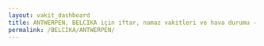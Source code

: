 ```yaml
---
layout: vakit_dashboard
title: ANTWERPEN, BELCIKA için iftar, namaz vakitleri ve hava durumu - ilçe/eyalet seç
permalink: /BELCIKA/ANTWERPEN/
---
```


<script type="text/javascript">
  var GLOBAL_COUNTRY = 'BELCIKA';
  var GLOBAL_CITY = 'ANTWERPEN';
  var GLOBAL_STATE = '';
  var lat = 72;
  var lon = 21;
</script>

